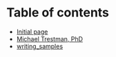 # Table of contents

* [Initial page](README.md)
* [Michael Trestman, PhD](resume.md)
* [writing\_samples](writing_samples.md)

